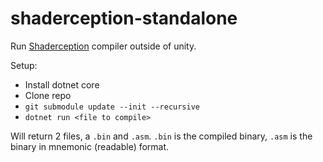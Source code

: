 # shaderception-standalone

Run [Shaderception](https://github.com/pema99/Shaderception) compiler outside of unity.

Setup:
- Install dotnet core
- Clone repo
- `git submodule update --init --recursive`
- `dotnet run <file to compile>`

Will return 2 files, a `.bin` and `.asm`. `.bin` is the compiled binary, `.asm` is the binary in mnemonic (readable) format.
